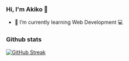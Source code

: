 ### Hi, I'm Akiko 👋

- 🌱 I’m currently learning Web Development 💻

### Github stats
[![GitHub Streak](http://github-readme-streak-stats.herokuapp.com?user=akl51&theme=dark&background=000000)](https://git.io/streak-stats)
 

<!--
**akl51/akl51** is a ✨ _special_ ✨ repository because its `README.md` (this file) appears on your GitHub profile.

Here are some ideas to get you started:

- 🔭 I’m currently working on ...
- 🌱 I’m currently learning ...
- 👯 I’m looking to collaborate on ...
- 🤔 I’m looking for help with ...
- 💬 Ask me about ...
- 📫 How to reach me: ...
- 😄 Pronouns: ...
- ⚡ Fun fact: ...


<p>&nbsp;<img align="center" src="https://github-readme-stats.vercel.app/api?username=marcoaccardi&show_icons=true&theme=dark&title_color=ffffff&text_color=888686&locale=en" alt="marcoaccardi" /></p>
-->
